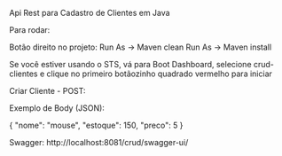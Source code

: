 Api Rest para Cadastro de Clientes em Java

Para rodar:

Botão direito no projeto: 
Run As -> Maven clean
Run As -> Maven install

Se você estiver usando o STS, vá para Boot Dashboard, selecione crud-clientes e 
clique no primeiro botãozinho quadrado vermelho para iniciar

Criar Cliente - POST:

Exemplo de Body (JSON):

{
	"nome": "mouse",
	"estoque": 150,
	"preco": 5
}

Swagger:
http://localhost:8081/crud/swagger-ui/